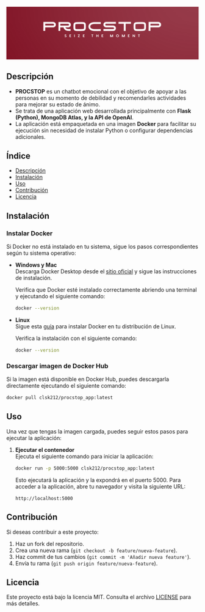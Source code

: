 ![Cabecera](./assets/nombre.png)

## Descripción
- **PROCSTOP** es un chatbot emocional con el objetivo de apoyar a las personas en su momento de debilidad y recomendarles actividades para mejorar su estado de ánimo.
- Se trata de una aplicación web desarrollada principalmente con **Flask (Python), MongoDB Atlas, y la API de OpenAI**.
- La aplicación está empaquetada en una imagen **Docker** para facilitar su ejecución sin necesidad de instalar Python o configurar dependencias adicionales.

## Índice
- [Descripción](#descripción)
- [Instalación](#instalación)
- [Uso](#uso)
- [Contribución](#contribución)
- [Licencia](#licencia)

## Instalación

### **Instalar Docker**  
Si Docker no está instalado en tu sistema, sigue los pasos correspondientes según tu sistema operativo:

- **Windows y Mac**  
  Descarga Docker Desktop desde el [sitio oficial](https://www.docker.com/products/docker-desktop) y sigue las instrucciones de instalación.

  Verifica que Docker esté instalado correctamente abriendo una terminal y ejecutando el siguiente comando:

  ```bash
  docker --version
  ```

- **Linux**  
  Sigue esta [guía](https://docs.docker.com/engine/install/) para instalar Docker en tu distribución de Linux.

  Verifica la instalación con el siguiente comando:

  ```bash
  docker --version
  ```

### Descargar imagen de Docker Hub
Si la imagen está disponible en Docker Hub, puedes descargarla directamente ejecutando el siguiente comando:

```bash
docker pull clsk212/procstop_app:latest
```

## Uso
Una vez que tengas la imagen cargada, puedes seguir estos pasos para ejecutar la aplicación:

1. **Ejecutar el contenedor**  
   Ejecuta el siguiente comando para iniciar la aplicación:

   ```bash
   docker run -p 5000:5000 clsk212/procstop_app:latest
   ```

   Esto ejecutará la aplicación y la expondrá en el puerto 5000. Para acceder a la aplicación, abre tu navegador y visita la siguiente URL:

   ```
   http://localhost:5000
   ```

## Contribución
Si deseas contribuir a este proyecto:
1. Haz un fork del repositorio.
2. Crea una nueva rama (`git checkout -b feature/nueva-feature`).
3. Haz commit de tus cambios (`git commit -m 'Añadir nueva feature'`).
4. Envía tu rama (`git push origin feature/nueva-feature`).

## Licencia
Este proyecto está bajo la licencia MIT. Consulta el archivo [LICENSE](LICENSE) para más detalles.
